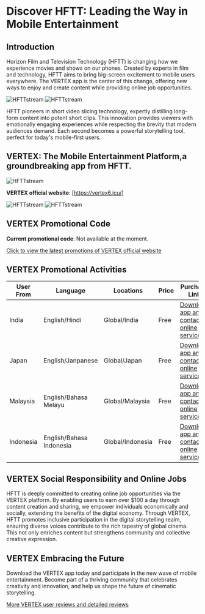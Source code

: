 # Discover HFTT: Leading the Way in Mobile Entertainment

## Introduction

Horizon Film and Television Technology (HFTT) is changing how we experience movies and shows on our phones. Created by experts in film and technology, HFTT aims to bring big-screen excitement to mobile users everywhere. The VERTEX app is the center of this change, offering new ways to enjoy and create content while providing online job opportunities.

![HFTTstream](https://github.com/HFTTstream/VERTEX/blob/main/HFTTweb1.png)
![HFTTstream](https://github.com/HFTTstream/VERTEX/blob/main/HFTTweb2.png)


HFTT pioneers in short video slicing technology, expertly distilling long-form content into potent short clips. This innovation provides viewers with emotionally engaging experiences while respecting the brevity that modern audiences demand. Each second becomes a powerful storytelling tool, perfect for today's mobile-first users.

## VERTEX: The Mobile Entertainment Platform,a groundbreaking app from HFTT.

![HFTTstream](https://github.com/HFTTstream/VERTEX/blob/main/channellogo2.jpg)


**VERTEX official website**: [https://vertex6.icu/]

![HFTTstream](https://github.com/HFTTstream/VERTEX/blob/main/vertexsetting.jpg)
![HFTTstream](https://github.com/HFTTstream/VERTEX/blob/main/vertex4.jpg)

## VERTEX Promotional Code

**Current promotional code**: Not available at the moment.

[Click to view the latest promotions of VERTEX official website](https://vertex6.icu/)

## VERTEX Promotional Activities

| User From       | Language                      | Locations           | Price            | Purchase Link                          |
|-----------------|-------------------------------|---------------------|------------------|----------------------------------------|
| India         | English/Hindi                      | Global/India        | Free             | [Download app and contact online service](https://vertex6.icu/)    |
| Japan         | English/Janpanese                       | Global/Japan        | Free             | [Download app and contact online service](https://vertex6.icu/)    |
| Malaysia         | English/Bahasa Melayu                       | Global/Malaysia        | Free             | [Download app and contact online service](https://vertex6.icu/)    |
| Indonesia         | English/Bahasa Indonesia                       | Global/Indonesia        | Free             | [Download app and contact online service](https://vertex6.icu/)    |


## VERTEX Social Responsibility and Online Jobs

HFTT is deeply committed to creating online job opportunities via the VERTEX platform. By enabling users to earn over $100 a day through content creation and sharing, we empower individuals economically and socially, extending the benefits of the digital economy.
Through VERTEX, HFTT promotes inclusive participation in the digital storytelling realm, ensuring diverse voices contribute to the rich tapestry of global cinema. This not only enriches content but strengthens community and collective creative expression.

## VERTEX Embracing the Future

Download the VERTEX app today and participate in the new wave of mobile entertainment. Become part of a thriving community that celebrates creativity and innovation, and help us shape the future of cinematic storytelling.

[More VERTEX user reviews and detailed reviews](https://vertex6.icu/)
